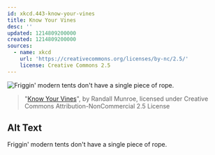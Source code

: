 ```yaml
---
id: xkcd.443-know-your-vines
title: Know Your Vines
desc: ''
updated: 1214809200000
created: 1214809200000
sources:
  - name: xkcd
    url: 'https://creativecommons.org/licenses/by-nc/2.5/'
    license: Creative Commons 2.5
---
```

![Friggin' modern tents don't have a single piece of rope.](https://imgs.xkcd.com/comics/know_your_vines.png)
> "[Know Your Vines](https://xkcd.com/443/)", by Randall Munroe, licensed under Creative Commons Attribution-NonCommercial 2.5 License

## Alt Text
Friggin' modern tents don't have a single piece of rope.
